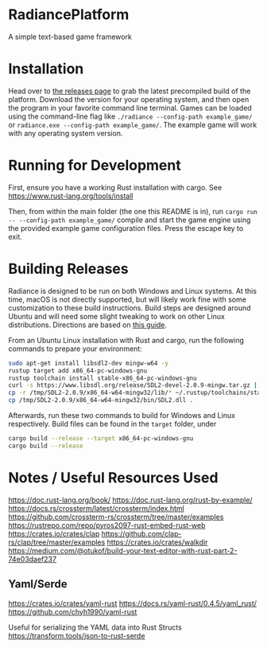 # RadiancePlatform
A simple text-based game framework

# Installation
Head over to [the releases page](https://github.com/Radiance-Platform/RadiancePlatform/releases/) to grab the latest precompiled build of the platform. Download the version for your operating system, and then open the program in your favorite command line terminal. Games can be loaded using the command-line flag like `./radiance --config-path example_game/` or `radiance.exe --config-path example_game/`. The example game will work with any operating system version. 

# Running for Development
First, ensure you have a working Rust installation with cargo. See https://www.rust-lang.org/tools/install

Then, from within the main folder (the one this README is in), run `cargo run -- --config-path example_game/` compile and start the game engine using the provided example game configuration files. Press the escape key to exit.

# Building Releases
Radiance is designed to be run on both Windows and Linux systems. At this time, macOS is not directly supported, but will likely work fine with some customization to these build instructions. Build steps are designed around Ubuntu and will need some slight tweaking to work on other Linux distributions. Directions are based on [this guide](https://stackoverflow.com/questions/31492799/cross-compile-a-rust-application-from-linux-to-windows).

From an Ubuntu Linux installation with Rust and cargo, run the following commands to prepare your environment:
```sh
sudo apt-get install libsdl2-dev mingw-w64 -y
rustup target add x86_64-pc-windows-gnu
rustup toolchain install stable-x86_64-pc-windows-gnu
curl -s https://www.libsdl.org/release/SDL2-devel-2.0.9-mingw.tar.gz | tar xvz -C /tmp
cp -r /tmp/SDL2-2.0.9/x86_64-w64-mingw32/lib/* ~/.rustup/toolchains/stable-x86_64-unknown-linux-gnu/lib/rustlib/x86_64-pc-windows-gnu/lib/
cp /tmp/SDL2-2.0.9/x86_64-w64-mingw32/bin/SDL2.dll .
```

Afterwards, run these two commands to build for Windows and Linux respectively. Build files can be found in the `target` folder, under 
```sh
cargo build --release --target x86_64-pc-windows-gnu
cargo build --release 
```

# Notes / Useful Resources Used
https://doc.rust-lang.org/book/
https://doc.rust-lang.org/rust-by-example/
https://docs.rs/crossterm/latest/crossterm/index.html
https://github.com/crossterm-rs/crossterm/tree/master/examples
https://rustrepo.com/repo/pyros2097-rust-embed-rust-web
https://crates.io/crates/clap
https://github.com/clap-rs/clap/tree/master/examples
https://crates.io/crates/walkdir
https://medium.com/@otukof/build-your-text-editor-with-rust-part-2-74e03daef237

## Yaml/Serde
https://crates.io/crates/yaml-rust
https://docs.rs/yaml-rust/0.4.5/yaml_rust/
https://github.com/chyh1990/yaml-rust

Useful for serializing the YAML data into Rust Structs
https://transform.tools/json-to-rust-serde






